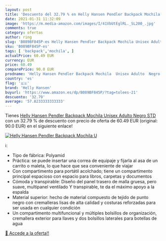```yaml
---
layout: post
title: 'Descuento del 32.79 % en Helly Hansen Pendler Backpack Mochila  U'
date: 2021-01-31 11:32:09
image: 'https://m.media-amazon.com/images/I/41VbUtEglRL._SL200_.jpg'
comments: true
category: ofertas
author: ring
slug: 'B089BF845P-es Helly Hansen Pendler Backpack Mochila Unisex Adulto Negro STD'
sku: 'B089BF845P-es'
tags: [ 'backpack','mochila', ]
actualPrice: 60.49 EUR
currency: EUR
price: 60.49
comparePrice: 90.0 EUR
prodname: 'Helly Hansen Pendler Backpack Mochila  Unisex Adulto  Negro  STD'
country: 'es'
flag: '🇪🇸'
brand: 'Helly Hansen'
buyurl: 'https://www.amazon.es/dp/B089BF845P/?tag=tolees-21'
descuento: '32.79'
average: '57.8233333333333'
---
```


Tienes [Helly Hansen Pendler Backpack Mochila  Unisex Adulto  Negro  STD](https://www.amazon.es/dp/B089BF845P/?tag=tolees-21) con un 32.79 % de descuento con precio de oferta de 60.49 EUR (original: 90.0 EUR) en el siguiente enlace!

[![Helly Hansen Pendler Backpack Mochila  U](https://m.media-amazon.com/images/I/41VbUtEglRL._SL200_.jpg)](https://www.amazon.es/dp/B089BF845P/?tag=tolees-21)

ℹ️:

- Tipo de fábrica: Polyamid
- Práctica: se puede insertar una correa de equipaje y fijarla al asa de un carrito o maleta, lo que hace que sea conveniente de viajar
- Con compartimento para portátil acolchado; tiene un compartimento principal espacioso con espacio para libros, carpetas y documentos
- Cómoda y transpirable: Diseño del panel trasero de malla gruesa, pero suave, multipanel ventilado Y transpirable, te da el máximo apoyo a la espalda
- Material superior: hecho de material compuesto de tejido de punto negro con cremalleras lisas de alta calidad y costuras reforzadas para ser usada en cualquier condición
- Un compartimento multifuncional y múltiples bolsillos de organización, cremallera exterior para llaves y dos bolsillos laterales para botellas de agua

[🛒 Accede a la oferta!!](https://www.amazon.es/dp/B089BF845P/?tag=tolees-21)
